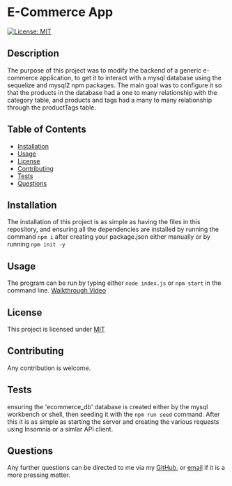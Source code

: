 # E-Commerce App

[![License: MIT](https://img.shields.io/badge/License-MIT-blue.svg)](https://opensource.org/licenses/MIT)

## Description

The purpose of this project was to modify the backend of a generic e-commerce application, to get it to interact with a mysql database using the sequelize and mysql2 npm packages. The main goal was to configure it so that the products in the database had a one to many relationship with the category table, and products and tags had a many to many relationship through the productTags table.
  
## Table of Contents
  
- [Installation](#Installation)
- [Usage](#Usage)
- [License](#License)
- [Contributing](#Contributing)
- [Tests](#Tests)
- [Questions](#Questions)
  
## Installation

The installation of this project is as simple as having the files in this repository, and ensuring all the dependencies are installed by running the command ```npm i``` after creating your package.json either manually or by running ```npm init -y```
  
## Usage

The program can be run by typing either ```node index.js``` or ```npm start``` in the command line. [Walkthrough Video](https://drive.google.com/file/d/1f_3KC-II0xyEhdw84WN14n2fedtQ6adY/view)
  
## License
  
This project is licensed under [MIT](https://opensource.org/licenses/MIT)
  
## Contributing

Any contribution is welcome.
  
## Tests

ensuring the 'ecommerce_db' database is created either by the mysql workbench or shell, then seeding it with the ```npm run seed``` command. After this it is as simple as starting the server and creating the various requests using Insomnia or a simlar API client.
  
## Questions
  
Any further questions can be directed to me via my [GitHub](https://github.com/TopGek99/), or [email](arowe890@gmail.com) if it is a more pressing matter.
